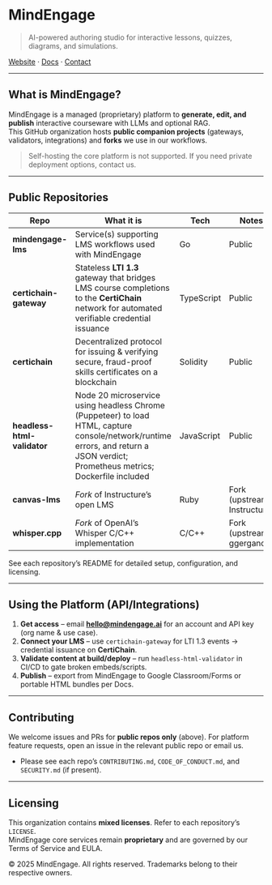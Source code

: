 # MindEngage

> AI-powered authoring studio for interactive lessons, quizzes, diagrams, and simulations.

[Website](https://mindengage.ai) · [Docs](https://mindengage.gitbook.io/mindengage-docs/) · [Contact](mailto:hello@mindengage.ai)

---

## What is MindEngage?
MindEngage is a managed (proprietary) platform to **generate, edit, and publish** interactive courseware with LLMs and optional RAG.  
This GitHub organization hosts **public companion projects** (gateways, validators, integrations) and **forks** we use in our workflows.  
> Self-hosting the core platform is not supported. If you need private deployment options, contact us.

---

## Public Repositories

| Repo | What it is | Tech | Notes |
|---|---|---|---|
| **mindengage-lms** | Service(s) supporting LMS workflows used with MindEngage | Go | Public |
| **certichain-gateway** | Stateless **LTI 1.3** gateway that bridges LMS course completions to the **CertiChain** network for automated verifiable credential issuance | TypeScript | Public |
| **certichain** | Decentralized protocol for issuing & verifying secure, fraud-proof skills certificates on a blockchain | Solidity | Public |
| **headless-html-validator** | Node 20 microservice using headless Chrome (Puppeteer) to load HTML, capture console/network/runtime errors, and return a JSON verdict; Prometheus metrics; Dockerfile included | JavaScript | Public |
| **canvas-lms** | *Fork* of Instructure’s open LMS | Ruby | Fork (upstream: Instructure) |
| **whisper.cpp** | *Fork* of OpenAI’s Whisper C/C++ implementation | C/C++ | Fork (upstream: ggerganov) |

See each repository’s README for detailed setup, configuration, and licensing.

---

## Using the Platform (API/Integrations)
1. **Get access** – email **hello@mindengage.ai** for an account and API key (org name & use case).
2. **Connect your LMS** – use `certichain-gateway` for LTI 1.3 events → credential issuance on **CertiChain**.
3. **Validate content at build/deploy** – run `headless-html-validator` in CI/CD to gate broken embeds/scripts.
4. **Publish** – export from MindEngage to Google Classroom/Forms or portable HTML bundles per Docs.

---

## Contributing
We welcome issues and PRs for **public repos only** (above). For platform feature requests, open an issue in the relevant public repo or email us.

- Please see each repo’s `CONTRIBUTING.md`, `CODE_OF_CONDUCT.md`, and `SECURITY.md` (if present).

---

## Licensing
This organization contains **mixed licenses**. Refer to each repository’s `LICENSE`.  
MindEngage core services remain **proprietary** and are governed by our Terms of Service and EULA.

© 2025 MindEngage. All rights reserved. Trademarks belong to their respective owners.
